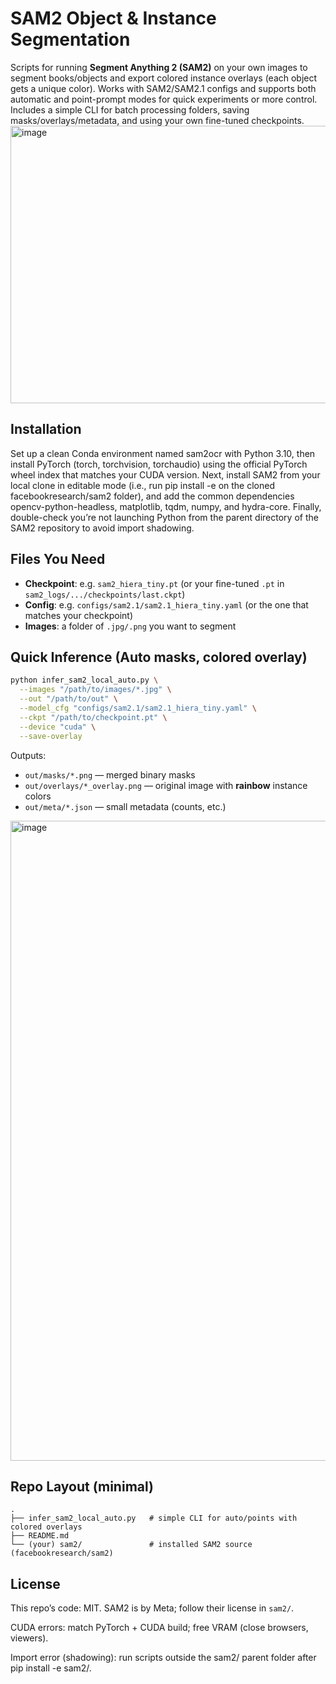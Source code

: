 # SAM2 Object & Instance Segmentation

Scripts for running **Segment Anything 2 (SAM2)** on your own images to segment books/objects and export colored instance overlays (each object gets a unique color). Works with SAM2/SAM2.1 configs and supports both automatic and point-prompt modes for quick experiments or more control. Includes a simple CLI for batch processing folders, saving masks/overlays/metadata, and using your own fine-tuned checkpoints.
<img width="1762" height="444" alt="image" src="https://github.com/user-attachments/assets/cddc9369-f8d8-4c52-8279-23d56d0e786a" />


## Installation 

Set up a clean Conda environment named sam2ocr with Python 3.10, then install PyTorch (torch, torchvision, torchaudio) using the official PyTorch wheel index that matches your CUDA version. Next, install SAM2 from your local clone in editable mode (i.e., run pip install -e on the cloned facebookresearch/sam2 folder), and add the common dependencies opencv-python-headless, matplotlib, tqdm, numpy, and hydra-core. Finally, double-check you’re not launching Python from the parent directory of the SAM2 repository to avoid import shadowing.

## Files You Need

* **Checkpoint**: e.g. `sam2_hiera_tiny.pt` (or your fine-tuned `.pt` in `sam2_logs/.../checkpoints/last.ckpt`)
* **Config**: e.g. `configs/sam2.1/sam2.1_hiera_tiny.yaml` (or the one that matches your checkpoint)
* **Images**: a folder of `.jpg/.png` you want to segment

## Quick Inference (Auto masks, colored overlay)

```bash
python infer_sam2_local_auto.py \
  --images "/path/to/images/*.jpg" \
  --out "/path/to/out" \
  --model_cfg "configs/sam2.1/sam2.1_hiera_tiny.yaml" \
  --ckpt "/path/to/checkpoint.pt" \
  --device "cuda" \
  --save-overlay
```

Outputs:

* `out/masks/*.png` — merged binary masks
* `out/overlays/*_overlay.png` — original image with **rainbow** instance colors
* `out/meta/*.json` — small metadata (counts, etc.)

<img width="1024" height="1024" alt="image" src="https://github.com/user-attachments/assets/ed03d05d-1df2-4dfb-aae1-9cd5706d4622" />



## Repo Layout (minimal)

```
.
├── infer_sam2_local_auto.py   # simple CLI for auto/points with colored overlays
├── README.md
└── (your) sam2/               # installed SAM2 source (facebookresearch/sam2)
```

## License

This repo’s code: MIT.
SAM2 is by Meta; follow their license in `sam2/`.

CUDA errors: match PyTorch + CUDA build; free VRAM (close browsers, viewers).

Import error (shadowing): run scripts outside the sam2/ parent folder after pip install -e sam2/.
